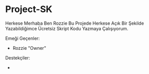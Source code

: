 # Project-SK


Herkese Merhaba Ben Rozzie Bu Projede Herkese Açık Bir Şekilde 
Yazabildiğimce Ücretsiz Skript Kodu Yazmaya Çalışıyorum.



Emeği Geçenler:

  - Rozzie "Owner"

Destekçiler:

  - 
